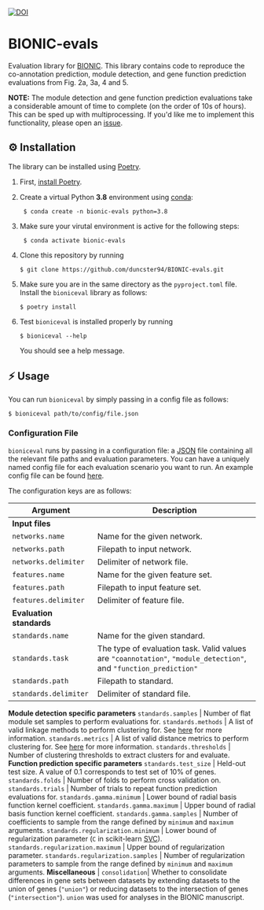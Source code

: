 [![DOI](https://zenodo.org/badge/340116033.svg)](https://zenodo.org/badge/latestdoi/340116033)

# BIONIC-evals
Evaluation library for [BIONIC](https://github.com/bowang-lab/BIONIC). This library contains code to reproduce the co-annotation prediction, module detection, and gene function prediction evaluations from Fig. 2a, 3a, 4 and 5.

**NOTE:** The module detection and gene function prediction evaluations take a considerable amount of time to complete (on the order of 10s of hours). This can be sped up with multiprocessing. If you'd like me to implement this functionality, please open an [issue](https://github.com/duncster94/BIONIC-evals/issues).

## :gear: Installation
The library can be installed using [Poetry](https://python-poetry.org).


1. First, [install Poetry](https://python-poetry.org/docs/#installation).

2. Create a virtual Python **3.8** environment using [conda](https://docs.anaconda.com/anaconda/user-guide/getting-started/):
        
        $ conda create -n bionic-evals python=3.8
    
3. Make sure your virutal environment is active for the following steps:
        
        $ conda activate bionic-evals

4. Clone this repository by running

       $ git clone https://github.com/duncster94/BIONIC-evals.git

5. Make sure you are in the same directory as the `pyproject.toml` file. Install the `bioniceval` library as follows:

       $ poetry install

6. Test `bioniceval` is installed properly by running

       $ bioniceval --help
       
    You should see a help message.

## :zap: Usage

You can run `bioniceval` by simply passing in a config file as follows:

    $ bioniceval path/to/config/file.json

### Configuration File
`bioniceval` runs by passing in a configuration file: a [JSON](https://www.w3schools.com/whatis/whatis_json.asp) file containing all the relevant file paths and evaluation parameters. You can have a uniquely named config file for each evaluation scenario you want to run. An example config file can be found [here](https://github.com/duncster94/BIONIC-evals/blob/main/bioniceval/config/fig2a_config.json).

The configuration keys are as follows:

Argument | Description
--- | ---
**Input files** |
`networks.name` | Name for the given network.
`networks.path` | Filepath to input network.
`networks.delimiter` | Delimiter of network file.
`features.name` | Name for the given feature set.
`features.path` | Filepath to input feature set.
`features.delimiter` | Delimiter of feature file.
**Evaluation standards** | 
`standards.name` | Name for the given standard.
`standards.task` | The type of evaluation task. Valid values are `"coannotation"`, `"module_detection"`, and `"function_prediction"`
`standards.path` | Filepath to standard.
`standards.delimiter` | Delimiter of standard file.
**Module detection specific parameters**
`standards.samples` | Number of flat module set samples to perform evaluations for.
`standards.methods` | A list of valid linkage methods to perform clustering for. See [here](https://docs.scipy.org/doc/scipy/reference/generated/scipy.cluster.hierarchy.linkage.html) for more information.
`standards.metrics` | A list of valid distance metrics to perform clustering for. See [here](https://docs.scipy.org/doc/scipy/reference/generated/scipy.spatial.distance.pdist.html#scipy.spatial.distance.pdist) for more information.
`standards.thresholds` | Number of clustering thresholds to extract clusters for and evaluate.
**Function prediction specific parameters**
`standards.test_size` | Held-out test size. A value of 0.1 corresponds to test set of 10% of genes.
`standards.folds` | Number of folds to perform cross validation on.
`standards.trials` | Number of trials to repeat function prediction evaluations for.
`standards.gamma.minimum` | Lower bound of radial basis function kernel coefficient.
`standards.gamma.maximum` | Upper bound of radial basis function kernel coefficient.
`standards.gamma.samples` | Number of coefficients to sample from the range defined by `minimum` and `maximum` arguments.
`standards.regularization.minimum` | Lower bound of regularization parameter (`C` in scikit-learn [SVC](https://scikit-learn.org/stable/modules/generated/sklearn.svm.SVC.html)).
`standards.regularization.maximum` | Upper bound of regularization parameter.
`standards.regularization.samples` | Number of regularization parameters to sample from the range defined by `minimum` and `maximum` arguments.
**Miscellaneous** |
`consolidation`| Whether to consolidate differences in gene sets between datasets by extending datasets to the union of genes (`"union"`) or reducing datasets to the intersection of genes (`"intersection"`). `union` was used for analyses in the BIONIC manuscript.
